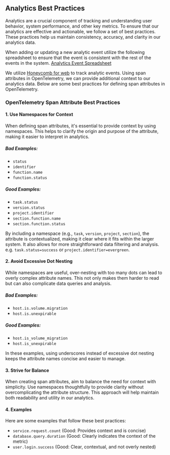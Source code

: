 ## Analytics Best Practices

Analytics are a crucial component of tracking and understanding user behavior, system performance, and other key metrics. To ensure that our analytics are effective and actionable, we follow a set of best practices. These practices help us maintain consistency, accuracy, and clarity in our analytics data.

When adding or updating a new analytic event utilize the following spreadsheet to ensure that the event is consistent with the rest of the events in the system. [Analytics Event Spreadsheet](https://docs.google.com/spreadsheets/d/1s4_nq8ZiphXp5Uq_-9HT6GPqz-KOyaq6HuvmXYaSNzg/edit?gid=0#gid=0)

We utilize [Honeycomb for web](https://docs.honeycomb.io/send-data/javascript-browser/honeycomb-distribution/) to track analytic events. Using span attributes in OpenTelemetry, we can provide additional context to our analytics data. Below are some best practices for defining span attributes in OpenTelemetry.


### OpenTelemetry Span Attribute Best Practices

#### 1. Use Namespaces for Context

When defining span attributes, it's essential to provide context by using namespaces. This helps to clarify the origin and purpose of the attribute, making it easier to interpret in analytics.

##### Bad Examples:
- `status`
- `identifier`
- `function.name`
- `function.status`

##### Good Examples:
- `task.status`
- `version.status`
- `project.identifier`
- `section.function.name`
- `section.function.status`

By including a namespace (e.g., `task`, `version`, `project`, `section`), the attribute is contextualized, making it clear where it fits within the larger system. It also allows for more straightforward data filtering and analysis. e.g. `task.status=success` or `project.identifier=evergreen`.

#### 2. Avoid Excessive Dot Nesting

While namespaces are useful, over-nesting with too many dots can lead to overly complex attribute names. This not only makes them harder to read but can also complicate data queries and analysis.

##### Bad Examples:
- `host.is.volume.migration`
- `host.is.unexpirable`

##### Good Examples:
- `host.is_volume_migration`
- `host.is_unexpirable`

In these examples, using underscores instead of excessive dot nesting keeps the attribute names concise and easier to manage.

#### 3. Strive for Balance

When creating span attributes, aim to balance the need for context with simplicity. Use namespaces thoughtfully to provide clarity without overcomplicating the attribute structure. This approach will help maintain both readability and utility in our analytics.

#### 4. Examples

Here are some examples that follow these best practices:

- `service.request.count` (Good: Provides context and is concise)
- `database.query.duration` (Good: Clearly indicates the context of the metric)
- `user.login.success` (Good: Clear, contextual, and not overly nested)

